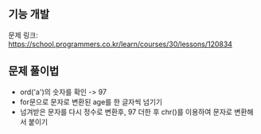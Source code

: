 ## 기능 개발
문제 링크: <https://school.programmers.co.kr/learn/courses/30/lessons/120834>

## 문제 풀이법
- ord('a')의 숫자를 확인 -> 97
- for문으로 문자로 변환된 age를 한 글자씩 넘기기
- 넘겨받은 문자를 다시 정수로 변환후, 97 더한 후 chr()를 이용하여 문자로 변환해서 붙이기